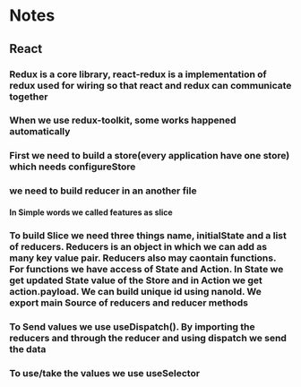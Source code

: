 # Notes

## React

### Redux is a core library, react-redux is a implementation of redux used for wiring so that react and redux can communicate together

### When we use redux-toolkit, some works happened automatically

### First we need to build a store(every application have one store) which needs configureStore

### we need to build reducer in an another file

#### In Simple words we  called features as slice

### To build Slice we need three things name, initialState and a list of reducers. Reducers is an object in which we can add as many key value pair. Reducers also may caontain functions. For functions we have access of State and Action. In State we get updated State value of the Store and in Action we get action.payload. We can build unique id using nanoId. We export main Source of reducers and reducer methods

### To Send values we use useDispatch(). By importing the reducers and through the reducer and using dispatch we send the data

### To use/take the values we use useSelector
